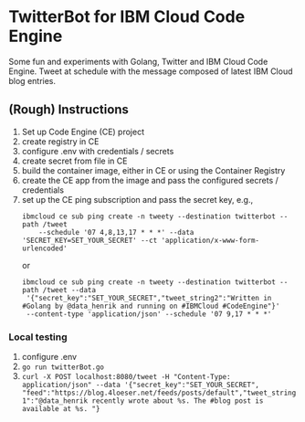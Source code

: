 # TwitterBot for IBM Cloud Code Engine
Some fun and experiments with Golang, Twitter and IBM Cloud Code Engine. Tweet at schedule with the message composed of latest IBM Cloud blog entries.


## (Rough) Instructions

1. Set up Code Engine (CE) project
2. create registry in CE
3. configure .env with credentials / secrets
4. create secret from file in CE
5. build the container image, either in CE or using the Container Registry
6. create the CE app from the image and pass the configured secrets / credentials
7. set up the CE ping subscription and pass the secret key, e.g., 
   ```
   ibmcloud ce sub ping create -n tweety --destination twitterbot --path /tweet
       --schedule '07 4,8,13,17 * * *' --data 'SECRET_KEY=SET_YOUR_SECRET' --ct 'application/x-www-form-urlencoded'
   ```
   or
   ```
   ibmcloud ce sub ping create -n tweety --destination twitterbot --path /tweet --data
    '{"secret_key":"SET_YOUR_SECRET","tweet_string2":"Written in #Golang by @data_henrik and running on #IBMCloud #CodeEngine"}' 
    --content-type 'application/json' --schedule '07 9,17 * * *'
   ```

### Local testing
1. configure .env
2. `go run twitterBot.go`
3. `curl -X POST localhost:8080/tweet -H "Content-Type: application/json" --data '{"secret_key":"SET_YOUR_SECRET", "feed":"https://blog.4loeser.net/feeds/posts/default","tweet_string1":"@data_henrik recently wrote about %s. The #blog post is available at %s. "}`